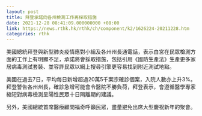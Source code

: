 ```yaml
---
layout: post
title: 拜登承諾向各州檢測工作再採取措施
date: 2021-12-28 08:41:09.000000000 +08:00
link: https://news.rthk.hk/rthk/ch/component/k2/1626224-20211228.htm
categories: rthk
---
```


美國總統拜登與新型肺炎疫情應對小組及各州州長通電話，表示白宮在民眾檢測方面的工作上有明顯不足，承諾將會採取措施，包括引用《國防生產法》生產更多家居病毒測試套裝、並容許民眾以網上搜尋引擎更容易找到附近測試地點。

美國在過去7日，平均每日新增超過20萬5千案宗確診個案，入院人數亦上升3%。拜登警告各州州長，確診急增可能會令醫院不勝負荷，拜登表示，會遵循醫學專家縮短對病毒檢測呈陽性民眾十日隔離期的建議。

另外，美國總統首席醫療顧問福奇呼籲民眾，盡量避免出席大型慶祝新年的聚會。
